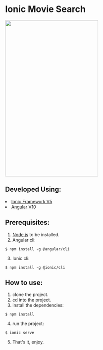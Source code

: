 # Ionic Movie Search

<img src="./doc/Demo.gif" align="middle" width= 300px height = 500px />

## Developed Using:
<lu>
<li>
<a href="https://ionicframework.com/">Ionic Framework V5</a>
</li>
<li>
<a href="https://angular.io/">Angular V10</a>
</li> </p></lu>

## Prerequisites:
1. <a href="https://nodejs.org/es/download/">Node.js</a> to be installed.
2. Angular cli:
```
$ npm install -g @angular/cli
```
3. Ionic cli:
```
$ npm install -g @ionic/cli
```

## How to use:
1. clone the project.
2. cd into the project.
3. install the dependencies:
```
$ npm install
```
4. run the project:
```
$ ionic serve
```
5. That's it, enjoy.
